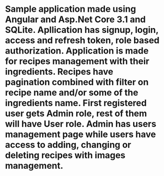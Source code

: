 # Sample application made using Angular and Asp.Net Core 3.1 and SQLite. Apllication has signup, login, access and refresh token, role based authorization. Application is made for  recipes management with their ingredients. Recipes have pagination combined with filter on recipe name and/or some of the ingredients name. First registered user gets Admin role, rest of them will have User role. Admin has users management page while users have access to adding, changing or deleting recipes with images management. 
